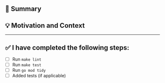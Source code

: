 ## 📝 Summary

<!--- A general summary of your changes -->

## 💡 Motivation and Context

<!--- (Optional) Why is this change required? What problem does it solve? Remove this section if not applicable. -->

---

## ✅ I have completed the following steps:

* [ ] Run `make lint`
* [ ] Run `make test`
* [ ] Run `go mod tidy`
* [ ] Added tests (if applicable)
